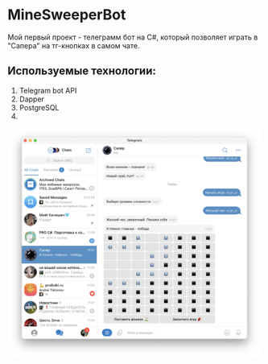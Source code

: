 # MineSweeperBot
Мой первый проект - телеграмм бот на C#, который позволяет играть в "Сапера" на тг-кнопках в самом чате.

## Используемые технологии:
1. Telegram bot API
2. Dapper
3. PostgreSQL
4. 
![Image alt](https://github.com/dels-in/MineSweeperBot/blob/main/Снимок%20экрана%202024-02-20%20в%2011.08.12.png)


